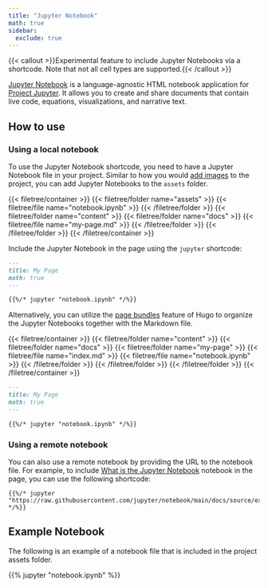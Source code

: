 ```yaml
---
title: "Jupyter Notebook"
math: true
sidebar:
  exclude: true
---
```


{{< callout >}}Experimental feature to include Jupyter Notebooks via a shortcode. Note that not all cell types are supported.{{< /callout >}}

[Jupyter Notebook](https://jupyter.org/) is a language-agnostic HTML notebook application for [Project Jupyter](https://jupyter.org/). It allows you to create and share documents that contain live code, equations, visualizations, and narrative text.

<!--more-->

## How to use

### Using a local notebook

To use the Jupyter Notebook shortcode, you need to have a Jupyter Notebook file in your project. Similar to how you would [add images](../../organize-files#add-images) to the project, you can add Jupyter Notebooks to the `assets` folder.

{{< filetree/container >}}
  {{< filetree/folder name="assets" >}}
    {{< filetree/file name="notebook.ipynb" >}}
  {{< /filetree/folder >}}
  {{< filetree/folder name="content" >}}
    {{< filetree/folder name="docs" >}}
        {{< filetree/file name="my-page.md" >}}
    {{< /filetree/folder >}}
  {{< /filetree/folder >}}
{{< /filetree/container >}}

Include the Jupyter Notebook in the page using the `jupyter` shortcode:

```markdown {filename="content/docs/my-page.md"}
---
title: My Page
math: true
---

{{%/* jupyter "notebook.ipynb" */%}}
```

Alternatively, you can utilize the [page bundles][page-bundles] feature of Hugo to organize the Jupyter Notebooks together with the Markdown file.

{{< filetree/container >}}
  {{< filetree/folder name="content" >}}
    {{< filetree/folder name="docs" >}}
        {{< filetree/folder name="my-page" >}}
            {{< filetree/file name="index.md" >}}
            {{< filetree/file name="notebook.ipynb" >}}
        {{< /filetree/folder >}}
    {{< /filetree/folder >}}
  {{< /filetree/folder >}}
{{< /filetree/container >}}

```markdown {filename="content/docs/my-page/index.md"}
---
title: My Page
math: true
---

{{%/* jupyter "notebook.ipynb" */%}}
```

### Using a remote notebook

You can also use a remote notebook by providing the URL to the notebook file. For example, to include [What is the Jupyter Notebook](https://github.com/jupyter/notebook/blob/main/docs/source/examples/Notebook/What%20is%20the%20Jupyter%20Notebook.ipynb) notebook in the page, you can use the following shortcode:

```
{{%/* jupyter "https://raw.githubusercontent.com/jupyter/notebook/main/docs/source/examples/Notebook/What%20is%20the%20Jupyter%20Notebook.ipynb" */%}}
```

## Example Notebook

The following is an example of a notebook file that is included in the project assets folder.

{{% jupyter "notebook.ipynb" %}}

[page-bundles]: https://gohugo.io/content-management/page-bundles/#leaf-bundles

